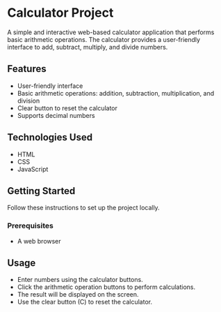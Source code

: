# Calculator Project

A simple and interactive web-based calculator application that performs basic arithmetic operations. The calculator provides a user-friendly interface to add, subtract, multiply, and divide numbers.

## Features

- User-friendly interface
- Basic arithmetic operations: addition, subtraction, multiplication, and division
- Clear button to reset the calculator
- Supports decimal numbers

## Technologies Used

- HTML
- CSS
- JavaScript

## Getting Started

Follow these instructions to set up the project locally.

### Prerequisites

- A web browser

## Usage

- Enter numbers using the calculator buttons.
- Click the arithmetic operation buttons to perform calculations.
- The result will be displayed on the screen.
- Use the clear button (C) to reset the calculator.